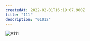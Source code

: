 ```yaml
---
createdAt: 2022-02-01T16:19:07.900Z
title: "111"
description: "01012"
---
```

![А111](/img/seed24607.jpg "01041")